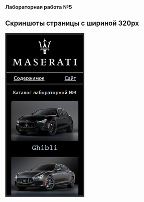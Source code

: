 ### Лабораторная работа №5
## Скриншоты страницы с шириной 320px
<img src="images/scr1_320.png" style = "width: 50%; height: auto;">
